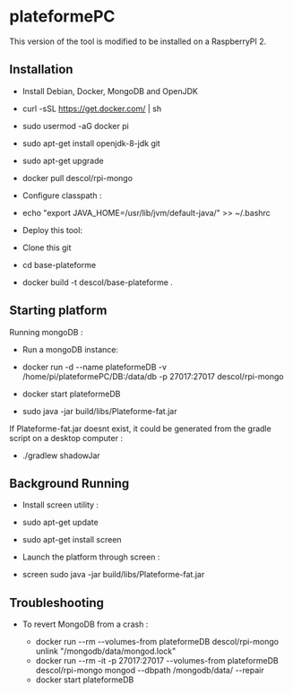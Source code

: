# plateformePC

This version of the tool is modified to be installed on a RaspberryPI 2.


## Installation

* Install Debian, Docker, MongoDB and OpenJDK
 * curl -sSL https://get.docker.com/ | sh
 * sudo usermod -aG docker pi
 * sudo apt-get install openjdk-8-jdk git
 * sudo apt-get upgrade
 * docker pull descol/rpi-mongo

* Configure classpath :
 * echo "export JAVA_HOME=/usr/lib/jvm/default-java/" >> ~/.bashrc

* Deploy this tool:
 * Clone this git
 * cd base-plateforme
 * docker build -t descol/base-plateforme .


## Starting platform

Running mongoDB :
* Run a mongoDB instance:

 * docker run -d --name plateformeDB -v /home/pi/plateformePC/DB:/data/db -p 27017:27017 descol/rpi-mongo

 * docker start plateformeDB

 * sudo java -jar build/libs/Plateforme-fat.jar

If Plateforme-fat.jar doesnt exist, it could be generated from the gradle script on a desktop computer :  

* ./gradlew shadowJar


## Background Running

* Install screen utility :
 * sudo apt-get update
 * sudo apt-get install screen

* Launch the platform through screen :
 * screen sudo java -jar build/libs/Plateforme-fat.jar


## Troubleshooting

* To revert MongoDB from a crash :

  * docker run --rm --volumes-from plateformeDB descol/rpi-mongo unlink "/mongodb/data/mongod.lock"
  * docker run --rm -it -p 27017:27017  --volumes-from plateformeDB descol/rpi-mongo mongod --dbpath /mongodb/data/ --repair
  * docker start plateformeDB
